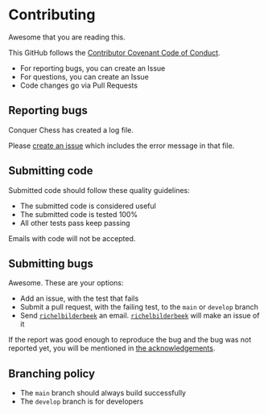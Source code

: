 # Contributing

Awesome that you are reading this.

This GitHub follows the [Contributor Covenant Code of Conduct](code_of_conduct.md).

- For reporting bugs, you can create an Issue
- For questions, you can create an Issue
- Code changes go via Pull Requests

## Reporting bugs

Conquer Chess has created a log file.

Please
[create an issue](https://github.com/richelbilderbeek/conquer_chess/issues)
which includes the error message in that file.

## Submitting code

Submitted code should follow these quality guidelines:

- The submitted code is considered useful
- The submitted code is tested 100%
- All other tests pass keep passing

Emails with code will not be accepted.

## Submitting bugs

Awesome. These are your options:

- Add an issue, with the test that fails
- Submit a pull request, with the failing test, to the
  `main` or `develop` branch
- Send [`richelbilderbeek`](https://github.com/richelbilderbeek) an email.
  [`richelbilderbeek`](https://github.com/richelbilderbeek)
  will make an issue of it

If the report was good enough to reproduce the bug
and the bug was not reported yet,
you will be mentioned in [the acknowledgements](acknowledgements.md).

## Branching policy

- The `main` branch should always build successfully
- The `develop` branch is for developers
